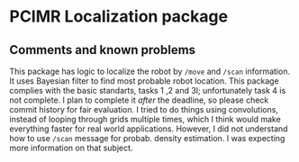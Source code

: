 # PCIMR Localization package
## Comments and  known problems
This package has logic to localize the robot by `/move` and `/scan` information. It uses Bayesian filter to find most probable robot location. This package complies with the basic standarts, tasks 1 ,2 and 3l; unfortunately task 4 is not complete. I plan to complete it *after* the deadline, so please check commit history for fair evaluation. 
I tried to do things using convolutions, instead of looping through grids multiple times, which I think would make everything faster for real world applications.
 However, I did not understand how to use `/scan` message for probab. density estimation. I was expecting more information on that subject.
 